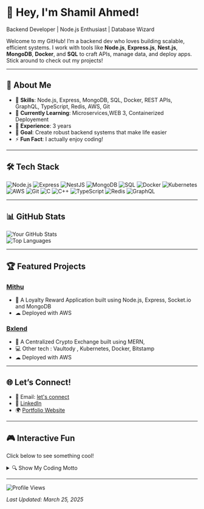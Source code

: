 # 👋 Hey, I'm Shamil Ahmed!

Backend Developer | Node.js Enthusiast | Database Wizard

Welcome to my GitHub! I’m a backend dev who loves building scalable, efficient systems. I work with tools like **Node.js**, **Express.js**, **Nest.js**, **MongoDB**, **Docker**, and **SQL** to craft APIs, manage data, and deploy apps. Stick around to check out my projects!

---

## 🚀 About Me
- 🔧 **Skills**: Node.js, Express, MongoDB, SQL, Docker, REST APIs, GraphQL, TypeScript, Redis, AWS, Git  
- 🌱 **Currently Learning**: Microservices,WEB 3, Containerized Deployement   
- 💼 **Experience**: 3 years  
- 🎯 **Goal**: Create robust backend systems that make life easier  
- ⚡ **Fun Fact**: I actually enjoy coding!  

---
## 🛠️ Tech Stack
![Node.js](https://img.shields.io/badge/Node.js-339933?style=for-the-badge&logo=nodedotjs&logoColor=white)
![Express](https://img.shields.io/badge/Express-000000?style=for-the-badge&logo=express&logoColor=white)
![NestJS](https://img.shields.io/badge/NestJS-E0234E?style=for-the-badge&logo=nestjs&logoColor=white)
![MongoDB](https://img.shields.io/badge/MongoDB-47A248?style=for-the-badge&logo=mongodb&logoColor=white)
![SQL](https://img.shields.io/badge/SQL-4479A1?style=for-the-badge&logo=postgresql&logoColor=white)
![Docker](https://img.shields.io/badge/Docker-2496ED?style=for-the-badge&logo=docker&logoColor=white)
![Kubernetes](https://img.shields.io/badge/Kubernetes-326CE5?style=for-the-badge&logo=kubernetes&logoColor=white)
![AWS](https://img.shields.io/badge/AWS-232F3E?style=for-the-badge&logo=amazonaws&logoColor=white)
![Git](https://img.shields.io/badge/Git-F05032?style=for-the-badge&logo=git&logoColor=white)
![C](https://img.shields.io/badge/C-A8B9CC?style=for-the-badge&logo=c&logoColor=white)
![C++](https://img.shields.io/badge/C++-00599C?style=for-the-badge&logo=cplusplus&logoColor=white)
![TypeScript](https://img.shields.io/badge/TypeScript-3178C6?style=for-the-badge&logo=typescript&logoColor=white)
![Redis](https://img.shields.io/badge/Redis-DC382D?style=for-the-badge&logo=redis&logoColor=white)
![GraphQL](https://img.shields.io/badge/GraphQL-E10098?style=for-the-badge&logo=graphql&logoColor=white)

---

## 📊 GitHub Stats
![Your GitHub Stats](https://github-readme-stats.vercel.app/api?username=Shamil-Aahmed&show_icons=true&theme=radical)  
![Top Languages](https://github-readme-stats.vercel.app/api/top-langs/?username=Shamil-Aahmed&layout=compact&theme=radical)

---

## 🏆 Featured Projects
### [Mithu](https://mithu.com/)
- 📝 A Loyalty Reward Application built using Node.js, Express, Socket.io and MongoDB
- ☁︎  Deployed with AWS


### [Bxlend](https://bxlend.com/)
- 📝 A Centralized Crypto Exchange built using MERN, 
- 💻 Other tech : Vaultody , Kubernetes, Docker, Bitstamp   
- ☁︎  Deployed with AWS  

---

## 🌐 Let’s Connect!
- 📧 Email: [let's connect](shamilahmedkhann@gmail.com)  
- 💼 [LinkedIn](https://linkedin.com/in/shamil1505)  
- 🌍 [Portfolio Website](https://github.com/Shamil-Aahmed/ME) 

---

## 🎮 Interactive Fun
Click below to see something cool!  
<details>
  <summary>🔍 Show My Coding Motto</summary>
  "Code it, test it, ship it, fix it later (just kidding—mostly)."
</details>

---

![Profile Views](https://komarev.com/ghpvc/?username=Shamil-Aahmed&color=blueviolet)

*Last Updated: March 25, 2025*
